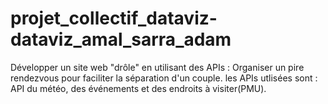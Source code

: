 # projet_collectif_dataviz-dataviz_amal_sarra_adam
Développer un site web "drôle" en utilisant des APIs : Organiser un pire rendezvous pour faciliter la séparation d'un couple.
les APIs utlisées sont : API du météo, des événements et des endroits à visiter(PMU). 
